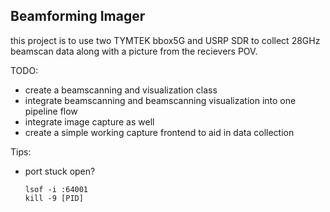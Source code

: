 ## Beamforming Imager

this project is to use two TYMTEK bbox5G and USRP SDR to collect 28GHz beamscan data along with a picture from the recievers POV.

TODO:
* create a beamscanning and visualization class
* integrate beamscanning and beamscanning visualization into one pipeline flow
* integrate image capture as well
* create a simple working capture frontend to aid in data collection

Tips:

* port stuck open?
    ```
    lsof -i :64001
    kill -9 [PID]
    ```
